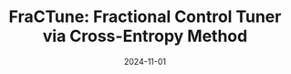 ---
title: "FraCTune: Fractional Control Tuner via Cross-Entropy Method"
logo: "FraCTune.png"
description: "This is a MATLAB package designed for optimizing fractional-order controllers using advanced computational techniques, including the Cross-Entropy method. It enables users to tune the parameters of fractional-order controllers for various control applications, ensuring optimal performance in nonlinear and time-varying systems."
date: 2024-11-01
website: "https://americocunhajr.github.io/FracTune"
github: "https://github.com/americocunhajr/FracTune"
docs: 
download: "https://github.com/americocunhajr/FracTune/zipball/main"
layout: none
collection: software
---